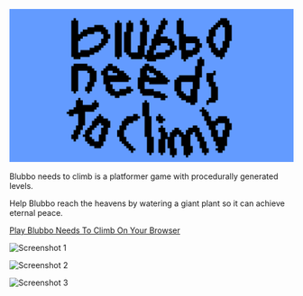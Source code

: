 ![Blubbo Needs To Climb](Assets/Sprites/Banner.png)

Blubbo needs to climb is a platformer game with procedurally generated levels.

Help Blubbo reach the heavens by watering a giant plant so it can achieve eternal peace.

[Play Blubbo Needs To Climb On Your Browser](https://oguzkank.itch.io/blubbo-needs-to-climb)

![Screenshot 1](http://url/to/img.png)

![Screenshot 2](http://url/to/img.png)

![Screenshot 3](http://url/to/img.png)
